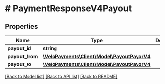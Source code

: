 # # PaymentResponseV4Payout

## Properties

Name | Type | Description | Notes
------------ | ------------- | ------------- | -------------
**payout_id** | **string** |  | [optional]
**payout_from** | [**\VeloPayments\Client\Model\PayoutPayorV4**](PayoutPayorV4.md) |  | [optional]
**payout_to** | [**\VeloPayments\Client\Model\PayoutPayorV4**](PayoutPayorV4.md) |  | [optional]

[[Back to Model list]](../../README.md#models) [[Back to API list]](../../README.md#endpoints) [[Back to README]](../../README.md)
